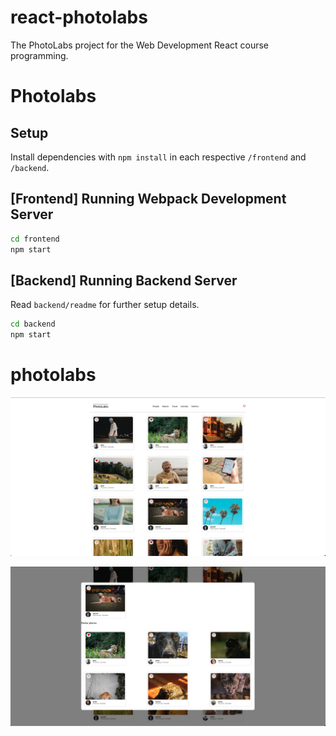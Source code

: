 # react-photolabs
The PhotoLabs project for the Web Development React course programming.

# Photolabs

## Setup

Install dependencies with `npm install` in each respective `/frontend` and `/backend`.

## [Frontend] Running Webpack Development Server

```sh
cd frontend
npm start
```

## [Backend] Running Backend Server

Read `backend/readme` for further setup details.

```sh
cd backend
npm start
```
# photolabs
!["Front page displaying photos"](https://github.com/amusictheorist/photolabs/blob/main/docs/front_page.png?raw=true)

!["Modal window displays selected photo and similar photos"](https://github.com/amusictheorist/photolabs/blob/main/docs/modal_window_with_similar_photos.png?raw=true)

